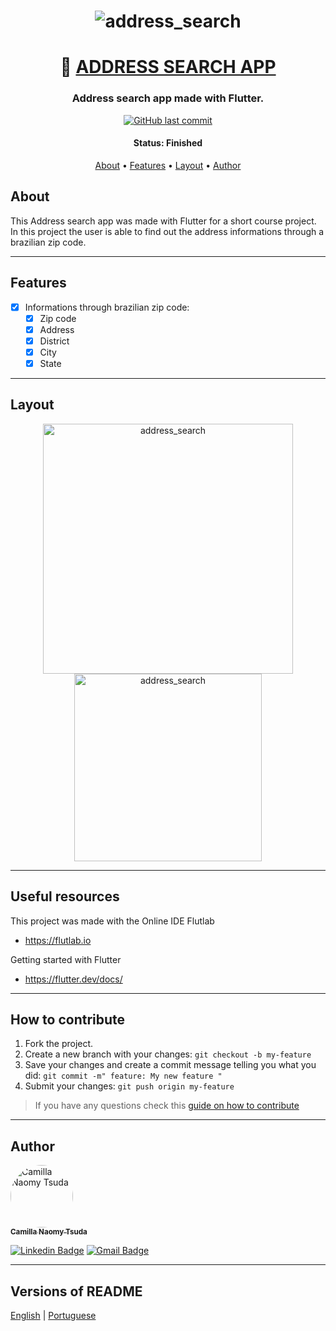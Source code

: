 


<h1 align="center">
    <img alt="address_search" title="#address_search" src="./readme-img/logo.png" />
</h1>

<h1 align="center">
   📍 <a href="#"> ADDRESS SEARCH APP </a>
</h1>

<h3 align="center">
    Address search app made with Flutter.  
</h3>

<p align="center">
  <a href="https://github.com/naomy19/address-search-app/commits/master">
    <img alt="GitHub last commit" src="https://img.shields.io/badge/last%20commit-august-informational">
  </a>   
</p>


<h4 align="center"> 
	 Status: Finished
</h4>

<p align="center">
 <a href="#about">About</a> •
 <a href="#features">Features</a> •
 <a href="#layout">Layout</a> • 
 <a href="#author">Author</a> 
</p>


## About

This Address search app was made with Flutter for a short course project.
In this project the user is able to find out the address informations through a brazilian zip code.

---

## Features

- [x] Informations through brazilian zip code:
   - [x] Zip code
   - [x] Address
   - [x] District
   - [x] City
   - [x] State

---

## Layout

<p align="center">
  <img alt="address_search" title="#address_search" src="./readme-img/login.png" width="400">

  <img alt="address_search" title="#address_search" src="./readme-img/redef_senha.png" width="300px">
</p>


---

## Useful resources

This project was made with the Online IDE Flutlab 
- https://flutlab.io

Getting started with Flutter
- https://flutter.dev/docs/

---

## How to contribute

1. Fork the project.
2. Create a new branch with your changes: `git checkout -b my-feature`
3. Save your changes and create a commit message telling you what you did: `git commit -m" feature: My new feature "`
4. Submit your changes: `git push origin my-feature`
> If you have any questions check this [guide on how to contribute](./CONTRIBUTING.md)

---

## Author

<a href="https://github.com/naomy19">
 <img style="border-radius: 50%;" src="https://avatars.githubusercontent.com/naomy19" width="100px;" alt="Camilla Naomy Tsuda"/>
 <br />
 <sub><b>Camilla Naomy Tsuda</b></sub></a> 
 <br />

[![Linkedin Badge](https://img.shields.io/badge/-Camilla-blue?style=flat-square&logo=Linkedin&logoColor=white&link=https://www.linkedin.com/in/camilla-naomy-tsuda-33839b133/)](https://www.linkedin.com/in/camilla-naomy-tsuda-33839b133/) 
[![Gmail Badge](https://img.shields.io/badge/-camillanaomy@gmail.com-c14438?style=flat-square&logo=Gmail&logoColor=white&link=mailto:camillanaomy@gmail.com)](mailto:camillanaomy@gmail.com)

---

##  Versions of README

[English](./README.md)  |  [Portuguese](./README-pt.md)
